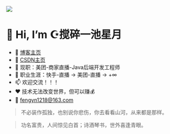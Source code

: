 ![](https://fengyn1218.github.io/456.png)

# 👋 Hi, I’m ☪️搅碎一池星月
- 🌱 [博客主页](https://fengyn1218.github.io/)
- 👀 [CSDN主页](https://blog.csdn.net/weixin_45518155)
- 💞️ 现职：美团-商家直播-Java后端开发工程师
- 💼 职业生涯：快手-直播 $\longrightarrow$ 美团-直播 $\longrightarrow$ +∞
- 📫 欢迎交流！！！
- ♥️ 技术无法改变世界，但可以赚💰
- 📮 fengyn1218@163.com

> 不必装作孤独，也别说你悲伤，你去看看山河，从来都是那样。

> 功名富贵，人间惊见白首；诗酒琴书，世外喜逢青眼。
